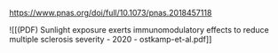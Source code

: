 
https://www.pnas.org/doi/full/10.1073/pnas.2018457118

![[(PDF) Sunlight exposure exerts immunomodulatory effects to reduce multiple sclerosis severity - 2020 - ostkamp-et-al.pdf]]
